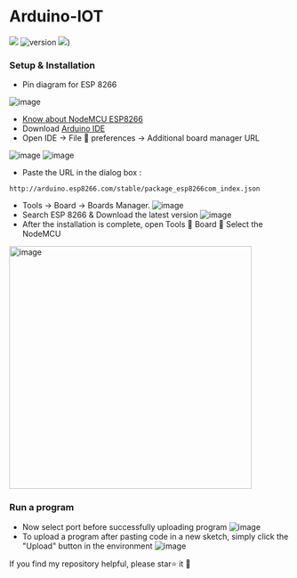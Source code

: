 # Arduino-IOT
 ![](https://img.shields.io/circleci/project/github/badges/shields/master)         ![version](https://img.shields.io/badge/version-1.4-blue) ![](https://img.shields.io/badge/Embedded%20C-100-blue))

### Setup & Installation
- Pin diagram for ESP 8266
  
 ![image](https://i.pinimg.com/originals/8c/9d/a0/8c9da080e2bc1e5ff88d585712749caf.jpg)
- [Know about NodeMCU ESP8266](https://www.make-it.ca/nodemcu-details-specifications/)
- Download [Arduino IDE](https://www.arduino.cc/en/software/)
- Open IDE -> File  preferences -> Additional board manager URL
  
 ![image](https://europe1.discourse-cdn.com/arduino/original/4X/e/d/6/ed6590ef0443cdb9736ee2f24cbc6e8886d46b72.png)
 ![image](https://europe1.discourse-cdn.com/arduino/original/4X/6/9/9/699525237162570c9ad6fb6b2a1cea9d0a002663.png)
-  Paste the URL in the dialog box :
  ```
http://arduino.esp8266.com/stable/package_esp8266com_index.json
```
-  Tools -> Board -> Boards Manager.
  ![image](https://i0.wp.com/randomnerdtutorials.com/wp-content/uploads/2019/07/Install-ESP8266-Board-add-on-in-Arduino-IDE-open-boards-manager.png?resize=671%2C336&quality=100&strip=all&ssl=1)
-  Search ESP 8266 & Download the latest version
  ![image](https://europe1.discourse-cdn.com/arduino/optimized/4X/7/7/1/771e9e169135ab9d10fb5c7fd46bbe1f2304c6af_2_690x396.jpeg)
-  After the installation is complete, open Tools  Board  Select the NodeMCU
  <img width="436" alt="image" src="https://github.com/KhushiiAgarwal/Arduino-IOT/assets/99123453/0817cf57-634e-4747-ac30-28c021e6607d">

  
 ### Run a program
-  Now select port before successfully uploading program
  ![image](https://www.arduino.cc/wiki/static/bdbab2533752dbb0a6d18c02adeca0a0/4b190/UNO_Port.jpg)
-  To upload a program after pasting code in a new sketch, simply click the "Upload" button in the environment
  ![image](https://www.arduino.cc/wiki/static/0bd943210336ba4022b1b4e493775d82/008e2/UNO_Upload.png)

If you find my repository helpful, please star⭐ it 🌟
